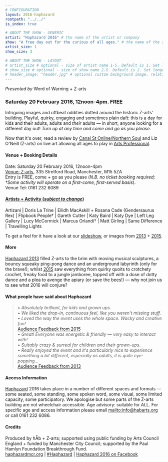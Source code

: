 ```yaml
---
# CONFIGURATION
layout: 2016-haphazard
rootpath: "../../"
is_index: true

# ABOUT THE SHOW - GENERIC
artist: "Haphazard 2016" # the name of the artist or company
show: "A free day out for the curious of all ages." # the name of the show
artist_size: 1
show_size: 3

# ABOUT THE SHOW - LAYOUT
# artist_size # optional - size of artist name 1-5. Default is 1. Set longer names to lower values
# show_size # optional - size of show name 2-5. Default is 2. Set longer names to lower values
# header_image: "header.jpg" # optional custom background image, relative to current page
---
```

*Presented by* Word of Warning + Z-arts          

### Saturday 20 February 2016, 12noon-4pm. FREE             
Intriguing images and offbeat oddities dotted around the historic Z-arts' building. Playful, quirky, engaging and sometimes plain daft: this is a day for kids and their adults, adults and *their* adults — in short, anyone looking for a different day out! *Turn up at any time and come and go as you please.*            
          
Now that it's over, read a review by <a href="http://www.canal-st.co.uk/Box-office/canal-st-reviews/haphazard-at-z-arts" target="_blank">Canal St Online/Northern Soul</a> and Liz O'Neill (Z-arts) on live art allowing all ages to play in <a href="http://www.artsprofessional.co.uk/magazine/article/allowed-play" target="_blank">Arts Professional</a>.             
           
#### Venue + Booking Details
Date: Saturday 20 February 2016, 12noon-4pm    
<a href="http://www.z-arts.org/about-us/getting-here" target="_blank">Venue: Z-arts</a>, 335 Stretford Road, Manchester, M15 5ZA        
Entry is FREE, come + go as you please (*N.B. no ticket booking required; †Some activity will operate on a first-come, first-served basis*).         
Venue Tel: 0161 232 6089              
            
#### [Artists + Activity (*subject to change*)](/current/2016-haphazard/programme)           
Artizani | Doris La Trine | Eilidh MacAskill + Rosana Cade (Gendersaurus Rex) | Flipbook People† | Gareth Cutter | Katy Baird | Katy Dye | Left Leg Gallery | Lucy McCormick | Marcus Orlandi† | Matt Girling | Same Difference | Travelling Lights         
            
To get a feel for it have a look at our [slideshow](/galleries/2016-hapslide), or images from [2013](/galleries/2013-haphazard) + [2015](/galleries/2015-haphazard).         
           
#### More        
[Haphazard 2013](/archive/2013-spring/haphazard) filled Z-arts to the brim with moving musical sculptures, a bouncy squeaky ping-pong dance and an underground labyrinth (only for the brave!); whilst [2015](/archive/2015-haphazard) saw everything from quirky quoits to crotchety crochet, freaky food to a jungle jamboree, topped off with a dose of dotty dance and a plea to avenge the apiary (or save the bees!) — why not join us to see what 2016 will conjure?
            
#### What people have said about Haphazard        
>• *Absolutely brilliant, for kids and grown ups.*<br>• *We liked the drop-in, continuous feel, like you weren't missing stuff.*<br>• *Loved the way the event uses the whole space. Wacky and creative fun!*<br>[Audience Feedback from 2015](/archive/2015-haphazard)         
>• *Great! Everyone was energetic & friendly — very easy to interact with!*<br>• *Suitably crazy & surreal for children and their grown-ups*.<br>• *Really enjoyed the event and it's particularly nice to experience something a bit different, especially as adults, it is quite eye-popping…*<br>[Audience Feedback from 2013](/archive/2013-spring/haphazard)         
        
#### Access Information    
[Haphazard](/hab/haphazard) 2016 takes place in a number of different spaces and formats — some seated, some standing, some spoken word, some visual, some limited capacity, some participatory. We apologise but some parts of the Z-arts building are not wheelchair accessible. Age advisory: suitable for ALL. For specific age and access information please email <mailto:info@habarts.org> or call 0161 232 6086.        
        
#### Credits         
Produced by hÅb + Z-arts; supported using public funding by Arts Council England + funded by Manchester City Council; supported by the Paul Hamlyn Foundation Breakthrough Fund.        
<a href="http://haphazardmcr.org" target="_blank">haphazardmcr.org</a> | <a href="http://twitter.com/hashtag/Haphazard" target="_blank">#Haphazard</a> | <a href="http://www.facebook.com/events/539217769586878" target="_blank">Haphazard 2016 on Facebook</a>
